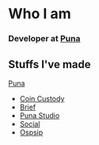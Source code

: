 # Who I am
### Developer at [Puna](puna.studio)

## Stuffs I've made
  [Puna](puna.studio)

  - [Coin Custody](coincustody.io)
  - [Brief](brief.puna.studio)
  - [Puna Studio](puna.studio)
  - [Social](social.puna.studio)
  - [Ospsip](ospsip.org.ar)
    
<!--
**sebafernandes/sebafernandes** is a ✨ _special_ ✨ repository because its `README.md` (this file) appears on your GitHub profile.

Here are some ideas to get you started:

- 🔭 I’m currently working on ...
- 🌱 I’m currently learning ...
- 👯 I’m looking to collaborate on ...
- 🤔 I’m looking for help with ...
- 💬 Ask me about ...
- 📫 How to reach me: ...
- 😄 Pronouns: ...
- ⚡ Fun fact: ...
-->
